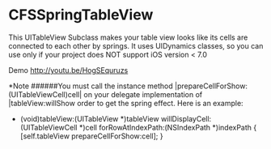 CFSSpringTableView
===============


This UITableView Subclass makes your table view 
looks like its cells are connected to each other by springs.
It uses UIDynamics classes, so you can use only if your project
does NOT support iOS version < 7.0

Demo
http://youtu.be/HogSEquruzs

*Note
######You must call the instance method |prepareCellForShow:(UITableViewCell)cell| on your delegate implementation of |tableView:willShow order to get the spring effect. Here is an example:

- (void)tableView:(UITableView *)tableView willDisplayCell:(UITableViewCell *)cell forRowAtIndexPath:(NSIndexPath *)indexPath
{
    [self.tableView prepareCellForShow:cell];
}
